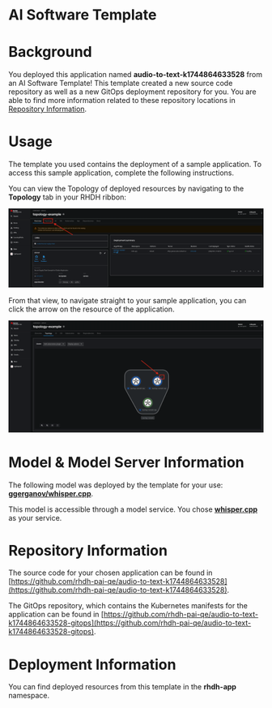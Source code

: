 # AI Software Template

# Background

You deployed this application named **audio-to-text-k1744864633528** from an AI Software Template! This template created a new source code repository as well as a new GitOps deployment repository for you. You are able to find more information related to these repository locations in [Repository Information](#repository-information).

# Usage

The template you used contains the deployment of a sample application. To access this sample application, complete the following instructions.

You can view the Topology of deployed resources by navigating to the **Topology** tab in your RHDH ribbon:

![Topology Ribbon](./images/topology-ribbon.png)

From that view, to navigate straight to your sample application, you can click the arrow on the resource of the application.

![Topology View Application Link](./images/topology-app-link.png)

# Model & Model Server Information
The following model was deployed by the template for your use: **[ggerganov/whisper.cpp](https://huggingface.co/ggerganov/whisper.cpp)**.

This model is accessible through a model service. You chose **[whisper.cpp]( https://github.com/containers/ai-lab-recipes/tree/main/model_servers/whispercpp)** as your service.

# Repository Information

The source code for your chosen application can be found in [https://github.com/rhdh-pai-qe/audio-to-text-k1744864633528](https://github.com/rhdh-pai-qe/audio-to-text-k1744864633528).

The GitOps repository, which contains the Kubernetes manifests for the application can be found in 
[https://github.com/rhdh-pai-qe/audio-to-text-k1744864633528-gitops](https://github.com/rhdh-pai-qe/audio-to-text-k1744864633528-gitops). 

# Deployment Information

You can find deployed resources from this template in the **rhdh-app** namespace.

